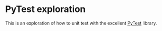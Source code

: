 # PyTest exploration

This is an exploration of how to unit test with the excellent [PyTest](https://docs.pytest.org/en/7.1.x/) library. 
